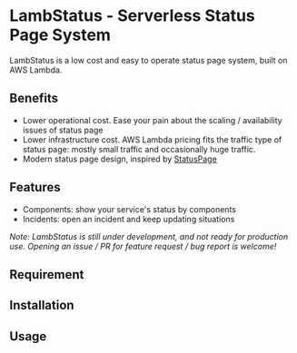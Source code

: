 # LambStatus - Serverless Status Page System

LambStatus is a low cost and easy to operate status page system, built on AWS Lambda.

## Benefits

* Lower operational cost. Ease your pain about the scaling / availability issues of status page
* Lower infrastructure cost. AWS Lambda pricing fits the traffic type of status page: mostly small traffic and occasionally huge traffic.
* Modern status page design, inspired by [StatusPage](https://www.statuspage.io/)

## Features

* Components: show your service's status by components
* Incidents: open an incident and keep updating situations

*Note: LambStatus is still under development, and not ready for production use. Opening an issue / PR for feature request / bug report is welcome!*

## Requirement

## Installation

## Usage
